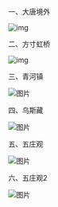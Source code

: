 一、大唐境外

![img](https://mmbiz.qpic.cn/mmbiz_png/W6YtkNIt6ch0JiafIibWUMaQPxRakbr6uAzMo6cDWDK0wcNkolDN0aSUjY6e3y6G9u2IAh0gcbAG794TpUnGgIjA/640?wx_fmt=png&from=appmsg&wxfrom=13&tp=wxpic)

二、方寸虹桥

![img](https://mmbiz.qpic.cn/mmbiz_png/W6YtkNIt6ch0JiafIibWUMaQPxRakbr6uANzSHSZgDftokQ31eej5nkyI9g24U8G8ETwiacatKd79q5LhEUNgnkSw/640?wx_fmt=png&from=appmsg&wxfrom=13&tp=wxpic)

三、青河镇

![图片](https://mmbiz.qpic.cn/mmbiz_png/W6YtkNIt6ch0JiafIibWUMaQPxRakbr6uAfzJUEVAS4XQtibJ139MRS3xqHXuvLPCIG7nD0cQrMpsZj3ia2XT5YdPA/640?wx_fmt=png&from=appmsg&tp=wxpic&wxfrom=5&wx_lazy=1&wx_co=1)

四、乌斯藏

![图片](https://mmbiz.qpic.cn/mmbiz_png/W6YtkNIt6ch0JiafIibWUMaQPxRakbr6uAudgwaIp9kremmjY3GuNpQfvMnKbumjP2jz4fh9ZoCEplIgQAHBF0Ug/640?wx_fmt=png&from=appmsg&tp=wxpic&wxfrom=5&wx_lazy=1&wx_co=1)

五、五庄观

![图片](https://mmbiz.qpic.cn/mmbiz_png/W6YtkNIt6ch0JiafIibWUMaQPxRakbr6uAfEYdIiabYibzyZawG34df4dqYUnroic490xf6KwokBIytJBwK6sODJLhA/640?wx_fmt=png&from=appmsg&tp=wxpic&wxfrom=5&wx_lazy=1&wx_co=1)

六、五庄观2

![图片](https://mmbiz.qpic.cn/mmbiz_png/W6YtkNIt6ch0JiafIibWUMaQPxRakbr6uAXTQLLDoPb80sibReX9XG6MhhXlPibnDpcIUc0dWPcIVdZTGzTOKOzntw/640?wx_fmt=png&from=appmsg&tp=wxpic&wxfrom=5&wx_lazy=1&wx_co=1)